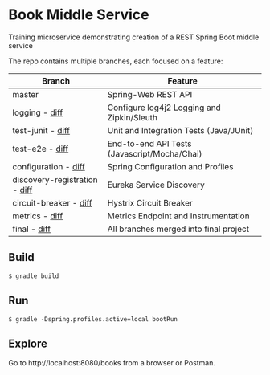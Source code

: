 # Book Middle Service

Training microservice demonstrating creation of a REST Spring Boot middle service

The repo contains multiple branches, each focused on a feature:

| Branch                                                                                                                  | Feature                                      |
| ----------------------------------------------------------------------------------------------------------------------- | -------------------------------------------- |
| master                                                                                                                  | Spring-Web REST API                          |
| logging - [diff](https://github.com/EBSCOIS/platform.training.bookmiddle/compare/logging)                               | Configure log4j2 Logging and Zipkin/Sleuth   | 
| test-junit - [diff](https://github.com/EBSCOIS/platform.training.bookmiddle/compare/test-junit)                         | Unit and Integration Tests (Java/JUnit)      |
| test-e2e - [diff](https://github.com/EBSCOIS/platform.training.bookmiddle/compare/test-e2e)                             | End-to-end API Tests (Javascript/Mocha/Chai) |
| configuration - [diff](https://github.com/EBSCOIS/platform.training.bookmiddle/compare/configuration)                   | Spring Configuration and Profiles            |
| discovery-registration - [diff](https://github.com/EBSCOIS/platform.training.bookmiddle/compare/discovery-registration) | Eureka Service Discovery                     |
| circuit-breaker - [diff](https://github.com/EBSCOIS/platform.training.bookmiddle/compare/circuit-breaker)               | Hystrix Circuit Breaker                      |
| metrics - [diff](https://github.com/EBSCOIS/platform.training.bookmiddle/compare/metrics)                               | Metrics Endpoint and Instrumentation         |
| final - [diff](https://github.com/EBSCOIS/platform.training.bookmiddle/compare/final)                                   | All branches merged into final project       |

## Build

`$ gradle build`

## Run

`$ gradle -Dspring.profiles.active=local bootRun`

## Explore

Go to http://localhost:8080/books from a browser or Postman.